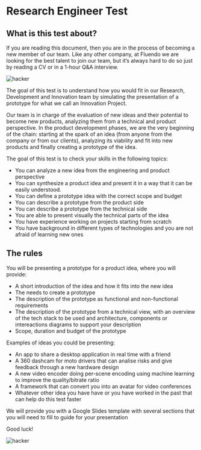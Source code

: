 # Research Engineer Test

## What is this test about?
If you are reading this document, then you are in the process of becoming a new member of our team. Like any other company, at Fluendo we are looking for the best talent to join our team, but it’s always hard to do so just by reading a CV or in a 1-hour Q&A interview.

![hacker](https://raw.githubusercontent.com/fluendo/recruitment/master/content/hacker2.gif)

The goal of this test is to understand how you would fit in our Research, Development and Innovation team by simulating the presentation of a prototype for what we call an Innovation Project.

Our team is in charge of the evaluation of new ideas and their potential to become new products, analyzing them from a technical and product perspective. In the product development phases, we are the very beginning of the chain: starting at the spark of an idea (from anyone from the company or from our clients), analyzing its viability and fit into new products and finally creating a prototype of the idea.

The goal of this test is to check your skills in the following topics:

 * You can analyze a new idea from the engineering and product perspective
 * You can synthesize a product idea and present it in a way that it can be easily understood.
 * You can define a prototype idea with the correct scope and budget
 * You can describe a prototype from the product side
 * You can describe a prototype from the technical side
 * You are able to present visually the technical parts of the idea
 * You have experience working on projects starting from scratch
 * You have background in different types of technologies and you are not afraid of learning new ones


## The rules

You will be presenting a prototype for a product idea, where you will provide:
 * A short introduction of the idea and how it fits into the new idea
 * The needs to create a prototype
 * The description of the prototype as functional and non-functional requirements
 * The description of the prototype from a technical view, with an overview of the tech stack to be used and architecture, components or intereactions diagrams to support your description
 * Scope, duration and budget of the prototype

Examples of ideas you could be presenting:

 * An app to share a desktop application in real time with a friend
 * A 360 dashcam for moto drivers that can analise risks and give feedback through a new hardware design
 * A new video encoder doing per-scene encoding using machine learning to improve the quality/bitrate ratio
 * A framework that can convert you into an avatar for video conferences
 * Whatever other idea you have have or you have worked in the past that can help do this test faster

 We will provide you with a Google Slides template with several sections that you will need to fill to guide for your presentation

 Good luck!

![hacker](https://raw.githubusercontent.com/fluendo/recruitment/master/content/hacker3.gif)